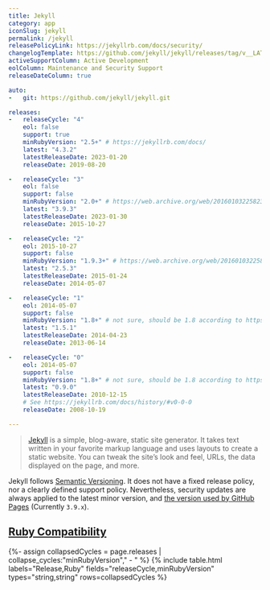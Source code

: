 ```yaml
---
title: Jekyll
category: app
iconSlug: jekyll
permalink: /jekyll
releasePolicyLink: https://jekyllrb.com/docs/security/
changelogTemplate: https://github.com/jekyll/jekyll/releases/tag/v__LATEST__
activeSupportColumn: Active Development
eolColumn: Maintenance and Security Support
releaseDateColumn: true

auto:
-   git: https://github.com/jekyll/jekyll.git

releases:
-   releaseCycle: "4"
    eol: false
    support: true
    minRubyVersion: "2.5+" # https://jekyllrb.com/docs/
    latest: "4.3.2"
    latestReleaseDate: 2023-01-20
    releaseDate: 2019-08-20

-   releaseCycle: "3"
    eol: false
    support: false
    minRubyVersion: "2.0+" # https://web.archive.org/web/20160103225823/https://jekyllrb.com/docs/installation/
    latest: "3.9.3"
    latestReleaseDate: 2023-01-30
    releaseDate: 2015-10-27

-   releaseCycle: "2"
    eol: 2015-10-27
    support: false
    minRubyVersion: "1.9.3+" # https://web.archive.org/web/20160103225823/https://jekyllrb.com/docs/installation/
    latest: "2.5.3"
    latestReleaseDate: 2015-01-24
    releaseDate: 2014-05-07

-   releaseCycle: "1"
    eol: 2014-05-07
    support: false
    minRubyVersion: "1.8+" # not sure, should be 1.8 according to https://github.com/jekyll/jekyll/releases/tag/v1.2.0
    latest: "1.5.1"
    latestReleaseDate: 2014-04-23
    releaseDate: 2013-06-14

-   releaseCycle: "0"
    eol: 2014-05-07
    support: false
    minRubyVersion: "1.8+" # not sure, should be 1.8 according to https://web.archive.org/web/20091202224411/http://wiki.github.com/mojombo/jekyll/install
    latest: "0.9.0"
    latestReleaseDate: 2010-12-15
    # See https://jekyllrb.com/docs/history/#v0-0-0
    releaseDate: 2008-10-19

---
```


> [Jekyll](https://jekyllrb.com/) is a simple, blog-aware, static site generator. It takes text
> written in your favorite markup language and uses layouts to create a static website. You can
> tweak the site’s look and feel, URLs, the data displayed on the page, and more.

Jekyll follows [Semantic Versioning](https://semver.org/). It does not have a fixed release policy,
nor a clearly defined support policy. Nevertheless, security updates are always applied to the
latest minor version, and [the version used by GitHub Pages](https://pages.github.com/versions/) (Currently `3.9.x`).

## [Ruby Compatibility](https://jekyllrb.com/docs/installation/)

{%- assign collapsedCycles = page.releases | collapse_cycles:"minRubyVersion"," - " %}
{% include table.html
labels="Release,Ruby"
fields="releaseCycle,minRubyVersion"
types="string,string"
rows=collapsedCycles %}
